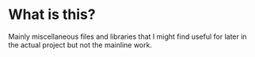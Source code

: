 # What is this?
Mainly miscellaneous files and libraries that I might find useful for later in the actual project but not the mainline work.
